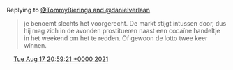 Replying to [@TommyBieringa and @danielverlaan](https://twitter.com/TommyBieringa/status/1427732562458431500)

> je benoemt slechts het voorgerecht\. De markt stijgt intussen door, dus hij mag zich in de avonden prostitueren naast een cocaïne handeltje in het weekend om het te redden\. Of gewoon de lotto twee keer winnen\.

<img src="../../media/tweet.ico" width="12" /> [Tue Aug 17 20:59:21 +0000 2021](https://twitter.com/DromerDenker/status/1427736833551736836)